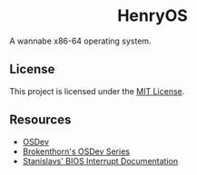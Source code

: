 <h1 align="center">HenryOS</h1>

A wannabe x86-64 operating system.

## License

This project is licensed under the [MIT License](LICENSE.md).

## Resources

+ [OSDev](https://wiki.osdev.org/)
+ [Brokenthorn's OSDev Series](http://www.brokenthorn.com/Resources/OSDevIndex.html)
+ [Stanislavs' BIOS Interrupt Documentation](https://stanislavs.org/helppc/idx_interrupt.html)
